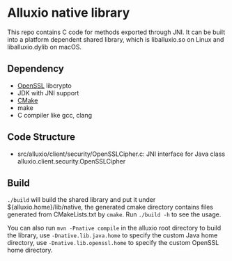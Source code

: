 # Alluxio native library

This repo contains C code for methods exported through JNI. It can be built into a platform
dependent shared library, which is liballuxio.so on Linux and liballuxio.dylib on macOS.

## Dependency

- [OpenSSL](https://www.openssl.org/) libcrypto
- JDK with JNI support
- [CMake](https://cmake.org)
- make
- C compiler like gcc, clang

## Code Structure

- src/alluxio/client/security/OpenSSLCipher.c:
  JNI interface for Java class alluxio.client.security.OpenSSLCipher
  
## Build

`./build` will build the shared library and put it under ${alluxio.home}/lib/native, the generated
cmake directory contains files generated from CMakeLists.txt by `cmake`. Run `./build -h` to see the
usage.

You can also run `mvn -Pnative compile` in the alluxio root directory to build the library,
use `-Dnative.lib.java.home` to specify the custom Java home directory,
use `-Dnative.lib.openssl.home` to specify the custom OpenSSL home directory.
